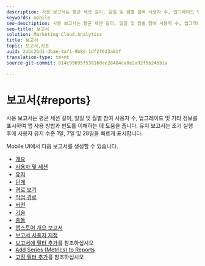```yaml
---
description: 사용 보고서는 평균 세션 길이, 일일 및 월별 참여 사용자 수, 업그레이드 및 기타 정보를 표시하여 앱 사용 방법과 빈도를 이해하는 데 도움을 줍니다. 유지 보고서는 초기 실행 후에 사용자 유지 수준 1일, 7일 및 28일을 빠르게 표시합니다.
keywords: mobile
seo-description: 사용 보고서는 평균 세션 길이, 일일 및 월별 참여 사용자 수, 업그레이드 및 기타 정보를 표시하여 앱 사용 방법과 빈도를 이해하는 데 도움을 줍니다. 유지 보고서는 초기 실행 후에 사용자 유지 수준 1일, 7일 및 28일을 빠르게 표시합니다.
seo-title: 보고서
solution: Marketing Cloud,Analytics
title: 보고서
topic: 보고서,지표
uuid: 2abc2bd1-dbae-4af1-9b8d-1df2f6d3a81f
translation-type: tm+mt
source-git-commit: 814c99695f538160ae28484ca8e2a92f5b24bb1a

---
```



# 보고서{#reports}

사용 보고서는 평균 세션 길이, 일일 및 월별 참여 사용자 수, 업그레이드 및 기타 정보를 표시하여 앱 사용 방법과 빈도를 이해하는 데 도움을 줍니다. 유지 보고서는 초기 실행 후에 사용자 유지 수준 1일, 7일 및 28일을 빠르게 표시합니다.

Mobile UI에서 다음 보고서를 생성할 수 있습니다.

* [개요](/help/using/usage/usage-overview.md)
* [사용자 및 세션](/help/using/usage/users-sessions.md)
* [유지](/help/using/usage/reports-retention.md)
* [단계](/help/using/usage/reports-funnel.md)
* [경로 보기](/help/using/usage/reports-view-paths.md)
* [작업 경로](/help/using/usage/reports-action-paths.md)
* [버전](/help/using/usage/c-reports-versions.md)
* [기술](/help/using/usage/reports-technology.md)
* [충돌](/help/using/usage/c-crashes.md)
* [앱스토어 개요 보고서](/help/using/usage/c-app-store-store-performance.md)
* [보고서 사용자 지정](/help/using/usage/reports-customize/reports-customize.md)
* [보고서에 필터 추가](/help/using/usage/reports-customize/t-reports-customize.md)를 참조하십시오
* [Add Series (Metrics) to Reports](/help/using/usage/reports-customize/t-reports-series.md)
* [고정 필터 추가](/help/using/usage/reports-customize/t-sticky-filter.md)를 참조하십시오
